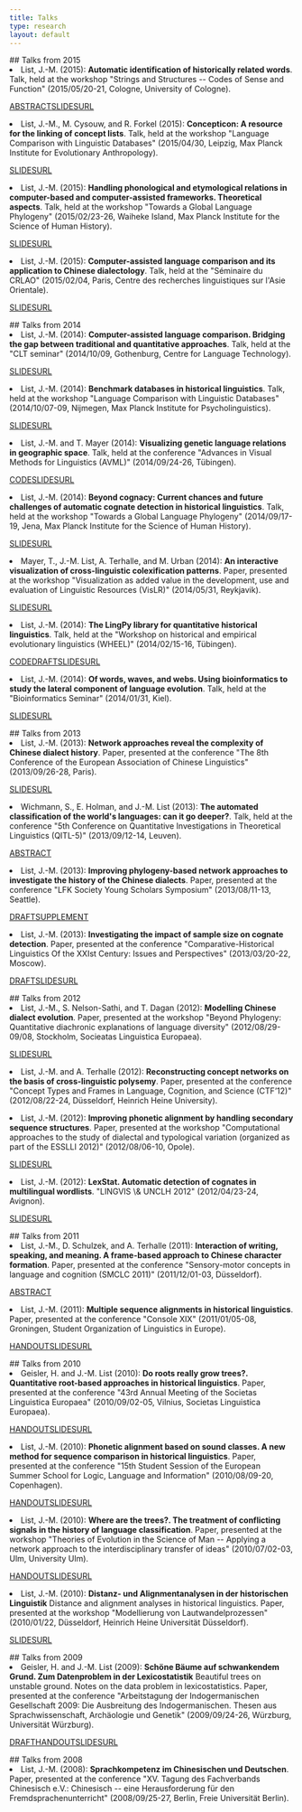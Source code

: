 ```yaml
---
title: Talks
type: research
layout: default
---
```

<div style="display:none">t2</div>

<script src="media/jquery.fancybox.js"></script>
<link rel="stylesheet" type="text/css" href="{{ site.baseurl }}/css/jquery.fancybox.css" />
## Talks from 2015
 
<li class="paper">List, J.-M. (2015): <strong>Automatic identification of historically related words</strong>. Talk, held at the workshop &quot;Strings and Structures -- Codes of Sense and Function&quot; (2015/05/20-21, Cologne, University of Cologne).
  <p class="resources"><span><a class="resource abstract" target="_blank" href="http://www.stringandstruct.uni-koeln.de/list.html">ABSTRACT</a></span><span><a class="resource slides fancybox fancybox.iframe" href="https://speakerdeck.com/player/b86d039adc6c46a2adc148a4a0e2841c">SLIDES</a></span><span><a class="resource url" target="_blank" href="https://speakerdeck.com/lingulist/automatic-identification-of-historically-related-words">URL</a></span></p></li>
<li class="paper">List, J.-M., M. Cysouw, and R. Forkel (2015): <strong>Concepticon: A resource for the linking of concept lists</strong>. Talk, held at the workshop &quot;Language Comparison with Linguistic Databases&quot; (2015/04/30, Leipzig, Max Planck Institute for Evolutionary Anthropology).
  <p class="resources"><span><a class="resource slides fancybox fancybox.iframe" href="https://speakerdeck.com/player/4c977f24f1084a349b0513b71f7136f6">SLIDES</a></span><span><a class="resource url" target="_blank" href="https://speakerdeck.com/lingulist/concepticon-a-resource-for-the-linking-of-concept-lists">URL</a></span></p></li>
<li class="paper">List, J.-M. (2015): <strong>Handling phonological and etymological relations in
computer-based and computer-assisted
frameworks</strong><strong>. Theoretical aspects</strong>. Talk, held at the workshop &quot;Towards a Global Language Phylogeny&quot; (2015/02/23-26, Waiheke Island, Max Planck Institute for the Science of Human History).
  <p class="resources"><span><a class="resource slides fancybox fancybox.iframe" href="https://speakerdeck.com/player/b9d6939e90db45289a9be5859d98c42d?">SLIDES</a></span><span><a class="resource url" target="_blank" href="https://speakerdeck.com/lingulist/handling-phonological-and-etymological-relations-in-computer-based-and-computer-assisted-frameworks">URL</a></span></p></li>
<li class="paper">List, J.-M. (2015): <strong>Computer-assisted language comparison and its application to Chinese dialectology</strong>. Talk, held at the &quot;Séminaire du CRLAO&quot; (2015/02/04, Paris, Centre des recherches linguistiques sur l'Asie Orientale).
  <p class="resources"><span><a class="resource slides fancybox fancybox.iframe" href="https://speakerdeck.com/player/55fe3faf72bb4f06a37e36a067465f78?">SLIDES</a></span><span><a class="resource url" target="_blank" href="https://speakerdeck.com/lingulist/computer-assisted-language-comparison-dot-dot-dot-and-its-application-to-chinese-dialectology">URL</a></span></p></li>
## Talks from 2014
 
<li class="paper">List, J.-M. (2014): <strong>Computer-assisted language comparison</strong><strong>. Bridging the gap between traditional and quantitative approaches</strong>. Talk, held at the &quot;CLT seminar&quot; (2014/10/09, Gothenburg, Centre for Language Technology).
  <p class="resources"><span><a class="resource slides fancybox fancybox.iframe" href="https://speakerdeck.com/player/e605550032840132e19c06da3cbd8460?">SLIDES</a></span><span><a class="resource url" target="_blank" href="https://speakerdeck.com/lingulist/computer-assisted-language-comparison">URL</a></span></p></li>
<li class="paper">List, J.-M. (2014): <strong>Benchmark databases in historical linguistics</strong>. Talk, held at the workshop &quot;Language Comparison with Linguistic Databases&quot; (2014/10/07-09, Nijmegen, Max Planck Institute for Psycholinguistics).
  <p class="resources"><span><a class="resource slides fancybox fancybox.iframe" href="http://speakerdeck.com/embed/4b4bf9e0328401322fea4edc433df659">SLIDES</a></span><span><a class="resource url" target="_blank" href="https://speakerdeck.com/lingulist/benchmark-databases-in-historical-linguistics">URL</a></span></p></li>
<li class="paper">List, J.-M. and T. Mayer (2014): <strong>Visualizing genetic language relations in geographic space</strong>. Talk, held at the conference &quot;Advances in Visual Methods for Linguistics (AVML)&quot; (2014/09/24-26, Tübingen).
  <p class="resources"><span><a class="resource code" target="_blank" href="http://dighl.github.io/TREX/">CODE</a></span><span><a class="resource slides fancybox fancybox.iframe" href="http://dighl.github.io/TREX/avml/">SLIDES</a></span><span><a class="resource url" target="_blank" href="http://dighl.github.io/TREX/avml/">URL</a></span></p></li>
<li class="paper">List, J.-M. (2014): <strong>Beyond cognacy: Current chances and future challenges of automatic cognate detection in historical linguistics</strong>. Talk, held at the workshop &quot;Towards a Global Language Phylogeny&quot; (2014/09/17-19, Jena, Max Planck Institute for the Science of Human History).
  <p class="resources"><span><a class="resource slides fancybox fancybox.iframe" href="https://speakerdeck.com/player/01e75650295d01321a0f562d5512248d?">SLIDES</a></span><span><a class="resource url" target="_blank" href="https://speakerdeck.com/lingulist/beyond-cognacy#">URL</a></span></p></li>
<li class="paper">Mayer, T., J.-M. List, A. Terhalle, and M. Urban (2014): <strong>An interactive visualization of cross-linguistic colexification patterns</strong>. Paper, presented at the workshop &quot;Visualization as added value in the development, use and evaluation of Linguistic Resources (VisLR)&quot; (2014/05/31, Reykjavik).
  <p class="resources"><span><a class="resource slides fancybox fancybox.iframe" href="http://clics.github.io/lrec2014/">SLIDES</a></span><span><a class="resource url" target="_blank" href="http://clics.github.io/lrec2014/">URL</a></span></p></li>
<li class="paper">List, J.-M. (2014): <strong>The LingPy library for quantitative historical linguistics</strong>. Talk, held at the &quot;Workshop on historical and empirical evolutionary linguistics (WHEEL)&quot; (2014/02/15-16, Tübingen).
  <p class="resources"><span><a class="resource code" target="_blank" href="http://lingulist.de/documents/tutorials/list-2014-lingpy-tutorial.zip">CODE</a></span><span><a class="resource draft" target="_blank" href="http://lingulist.de/documents/tutorials/list-2014-lingpy-tutorial.pdf">DRAFT</a></span><span><a class="resource slides fancybox fancybox.iframe" href="https://speakerdeck.com/player/fcbfc450cd3d013116791efd7f77c4b7?">SLIDES</a></span><span><a class="resource url" target="_blank" href="https://speakerdeck.com/lingulist/the-lingpy-library-for-quantitative-historical-linguistics-background-theory-and-application">URL</a></span></p></li>
<li class="paper">List, J.-M. (2014): <strong>Of words, waves, and webs</strong><strong>. Using bioinformatics to study the lateral component of language evolution</strong>. Talk, held at the &quot;Bioinformatics Seminar&quot; (2014/01/31, Kiel).
  <p class="resources"><span><a class="resource slides fancybox fancybox.iframe" href="https://speakerdeck.com/player/53536680cd3d013116791efd7f77c4b7?#">SLIDES</a></span><span><a class="resource url" target="_blank" href="http://speakerdeck.com/lingulist/of-words-waves-and-webs-using-bioinformatics-to-study-the-lateral-component-of-language-evolution">URL</a></span></p></li>
## Talks from 2013
 
<li class="paper">List, J.-M. (2013): <strong>Network approaches reveal the complexity of Chinese dialect history</strong>. Paper, presented at the conference &quot;The 8th Conference of the European Association of Chinese Linguistics&quot; (2013/09/26-28, Paris).
  <p class="resources"><span><a class="resource slides fancybox fancybox.iframe" href="https://speakerdeck.com/player/3f58eb10cd3e0131fa3126624a8aace7?#">SLIDES</a></span><span><a class="resource url" target="_blank" href="http://speakerdeck.com/lingulist/network-approaches-reveal-the-complexity-of-chinese-dialect-history">URL</a></span></p></li>
<li class="paper">Wichmann, S., E. Holman, and J.-M. List (2013): <strong>The automated classification of the world's languages: can it go deeper?</strong>. Talk, held at the conference &quot;5th Conference on Quantitative Investigations in Theoretical Linguistics (QITL-5)&quot; (2013/09/12-14, Leuven).
  <p class="resources"><span><a class="resource abstract" target="_blank" href="http://wwwling.arts.kuleuven.be/QITL5/abstracts/QITL5-abstract-Wichmann.pdf">ABSTRACT</a></span></p></li>
<li class="paper">List, J.-M. (2013): <strong>Improving phylogeny-based network approaches to investigate the history of the Chinese dialects</strong>. Paper, presented at the conference &quot;LFK Society Young Scholars Symposium&quot; (2013/08/11-13, Seattle).
  <p class="resources"><span><a class="resource draft" target="_blank" href="http://hal.archives-ouvertes.fr/docs/00/86/18/15/PDF/list-2013-lfk-presentation.pdf">DRAFT</a></span><span><a class="resource supplement" target="_blank" href="http://hal.archives-ouvertes.fr/hal-00861815">SUPPLEMENT</a></span></p></li>
<li class="paper">List, J.-M. (2013): <strong>Investigating the impact of sample size on cognate detection</strong>. Paper, presented at the conference &quot;Comparative-Historical Linguistics Of the XXIst Century: Issues and Perspectives&quot; (2013/03/20-22, Moscow).
  <p class="resources"><span><a class="resource draft" target="_blank" href="http://hal.archives-ouvertes.fr/docs/00/80/46/94/PDF/samplesize-list.pdf">DRAFT</a></span><span><a class="resource slides fancybox fancybox.iframe" href="https://speakerdeck.com/player/e065ec80b6730131b19b36b1f57527a2?#">SLIDES</a></span><span><a class="resource url" target="_blank" href="https://speakerdeck.com/lingulist/investigating-the-impact-of-sample-size-on-cognate-detection">URL</a></span></p></li>
## Talks from 2012
 
<li class="paper">List, J.-M., S. Nelson-Sathi, and T. Dagan (2012): <strong>Modelling Chinese dialect evolution</strong>. Paper, presented at the workshop &quot;Beyond Phylogeny: Quantitative diachronic explanations of language diversity&quot; (2012/08/29-09/08, Stockholm, Socieatas Linguistica Europaea).
  <p class="resources"><span><a class="resource slides fancybox fancybox.iframe" href="https://speakerdeck.com/player/9c6cba70b6730131b19c36b1f57527a2">SLIDES</a></span><span><a class="resource url" target="_blank" href="http://speakerdeck.com/lingulist/modelling-chinese-dialect-evolution">URL</a></span></p></li>
<li class="paper">List, J.-M. and A. Terhalle (2012): <strong>Reconstructing concept networks on the basis of cross-linguistic polysemy</strong>. Paper, presented at the conference &quot;Concept Types and Frames in Language, Cognition, and Science (CTF’12)&quot; (2012/08/22-24, Düsseldorf, Heinrich Heine University).
  <p class="resources"></p></li>
<li class="paper">List, J.-M. (2012): <strong>Improving phonetic alignment by handling secondary sequence structures</strong>. Paper, presented at the workshop &quot;Computational approaches to the study of dialectal and typological variation (organized as part of the ESSLLI 2012)&quot; (2012/08/06-10, Opole).
  <p class="resources"><span><a class="resource slides fancybox fancybox.iframe" href="https://speakerdeck.com/player/690057b0b67301315fbb7e01f0f7f959?#">SLIDES</a></span><span><a class="resource url" target="_blank" href="http://speakerdeck.com/lingulist/improving-phonetic-alignment-by-handling-secondary-sequence-structures">URL</a></span></p></li>
<li class="paper">List, J.-M. (2012): <strong>LexStat. Automatic detection of cognates in multilingual wordlists</strong>. &quot;LINGVIS \& UNCLH 2012&quot; (2012/04/23-24, Avignon).
  <p class="resources"><span><a class="resource slides fancybox fancybox.iframe" href="https://speakerdeck.com/player/67b650a0b66f01315fbb7e01f0f7f959?#">SLIDES</a></span><span><a class="resource url" target="_blank" href="https://speakerdeck.com/lingulist/lexstat-automatic-detection-of-cognates-in-multilingual-wordlists">URL</a></span></p></li>
## Talks from 2011
 
<li class="paper">List, J.-M., D. Schulzek, and A. Terhalle (2011): <strong>Interaction of writing, speaking, and meaning</strong><strong>. A frame-based approach to Chinese character formation</strong>. Paper, presented at the conference &quot;Sensory-motor concepts in language and cognition (SMCLC 2011)&quot; (2011/12/01-03, Düsseldorf).
  <p class="resources"><span><a class="resource abstract" target="_blank" href="http://lingulist.de/documents/chinese_frames.pdf">ABSTRACT</a></span></p></li>
<li class="paper">List, J.-M. (2011): <strong>Multiple sequence alignments in historical linguistics</strong>. Paper, presented at the conference &quot;Console XIX&quot; (2011/01/05-08, Groningen, Student Organization of Linguistics in Europe).
  <p class="resources"><span><a class="resource handout" target="_blank" href="http://lingulist.de/documents/groningen_handout.pdf">HANDOUT</a></span><span><a class="resource slides fancybox fancybox.iframe" href="https://speakerdeck.com/player/0367a1f035ac0132343952ef75abd035?">SLIDES</a></span><span><a class="resource url" target="_blank" href="https://speakerdeck.com/lingulist/multiple-sequence-alignments-in-historical-linguistics">URL</a></span></p></li>
## Talks from 2010
 
<li class="paper">Geisler, H. and J.-M. List (2010): <strong>Do roots really grow trees?</strong><strong>. Quantitative root-based approaches in historical linguistics</strong>. Paper, presented at the conference &quot;43rd Annual Meeting of the Societas Linguistica Europaea&quot; (2010/09/02-05, Vilnius, Societas Linguistica Europaea).
  <p class="resources"><span><a class="resource handout" target="_blank" href="http://lingulist.de/documents/vilnius_handout.pdf">HANDOUT</a></span><span><a class="resource slides fancybox fancybox.iframe" href="https://speakerdeck.com/player/9eb7e48035b4013266b61e0423e07788?#">SLIDES</a></span><span><a class="resource url" target="_blank" href="https://speakerdeck.com/lingulist/do-roots-really-grow-trees">URL</a></span></p></li>
<li class="paper">List, J.-M. (2010): <strong>Phonetic alignment based on sound classes</strong><strong>. A new method for sequence comparison in historical linguistics</strong>. Paper, presented at the conference &quot;15th Student Session of the European Summer School for Logic, Language and Information&quot; (2010/08/09-20, Copenhagen).
  <p class="resources"><span><a class="resource handout" target="_blank" href="http://lingulist.de/documents/copenhagen_handout.pdf">HANDOUT</a></span><span><a class="resource slides fancybox fancybox.iframe" href="https://speakerdeck.com/player/2820061035b50132343952ef75abd035?#">SLIDES</a></span><span><a class="resource url" target="_blank" href="https://speakerdeck.com/lingulist/phonetic-alignment-based-on-sound-classes">URL</a></span></p></li>
<li class="paper">List, J.-M. (2010): <strong>Where are the trees?</strong><strong>. The treatment of conflicting signals in the history of language classification</strong>. Paper, presented at the workshop &quot;Theories of Evolution in the Science of Man -- Applying a network approach to the interdisciplinary transfer of ideas&quot; (2010/07/02-03, Ulm, University Ulm).
  <p class="resources"><span><a class="resource handout" target="_blank" href="http://lingulist.de/documents/ulm_trees_handout.pdf">HANDOUT</a></span><span><a class="resource slides fancybox fancybox.iframe" href="https://speakerdeck.com/player/6174822035b5013266b61e0423e07788?#">SLIDES</a></span><span><a class="resource url" target="_blank" href="https://speakerdeck.com/lingulist/where-are-the-trees">URL</a></span></p></li>
<li class="paper">List, J.-M. (2010): <strong>Distanz- und Alignmentanalysen in der historischen Linguistik</strong> Distance and alignment analyses in historical linguistics. Paper, presented at the workshop &quot;Modellierung von Lautwandelprozessen&quot; (2010/01/22, Düsseldorf, Heinrich Heine Universität Düsseldorf).
  <p class="resources"><span><a class="resource slides fancybox fancybox.iframe" href="https://speakerdeck.com/player/98838e4035b5013266b81e0423e07788?#">SLIDES</a></span><span><a class="resource url" target="_blank" href="https://speakerdeck.com/lingulist/distanz-und-alignmentanalysen-in-der-historischen-linguistik">URL</a></span></p></li>
## Talks from 2009
 
<li class="paper">Geisler, H. and J.-M. List (2009): <strong>Schöne Bäume auf schwankendem Grund</strong><strong>. Zum Datenproblem in der Lexicostatistik</strong> Beautiful trees on unstable ground. Notes on the data problem in lexicostatistics. Paper, presented at the conference &quot;Arbeitstagung der Indogermanischen Gesellschaft 2009: Die Ausbreitung des Indogermanischen. Thesen aus Sprachwissenschaft, Archäologie und Genetik&quot; (2009/09/24-26, Würzburg, Universität Würzburg).
  <p class="resources"><span><a class="resource draft" target="_blank" href="http://lingulist.de/documents/wuerzburg_trees_handout_long.pdf">DRAFT</a></span><span><a class="resource handout" target="_blank" href="http://lingulist.de/documents/wuerzburg_trees_handout.pdf">HANDOUT</a></span><span><a class="resource slides fancybox fancybox.iframe" href="https://speakerdeck.com/player/f1346fd035b5013266b81e0423e07788?#">SLIDES</a></span><span><a class="resource url" target="_blank" href="https://speakerdeck.com/lingulist/beautiful-trees-on-unstable-ground">URL</a></span></p></li>
## Talks from 2008
 
<li class="paper">List, J.-M. (2008): <strong>Sprachkompetenz im Chinesischen und Deutschen</strong>. Paper, presented at the conference &quot;XV. Tagung des Fachverbands Chinesisch e.V.: Chinesisch -- eine Herausforderung für den Fremdsprachenunterricht&quot; (2008/09/25-27, Berlin, Freie Universität Berlin).
  <p class="resources"></p></li>

<script>
$(".fancybox").fancybox({
    type: "iframe",
    fitToView: false
});
</script>
            
